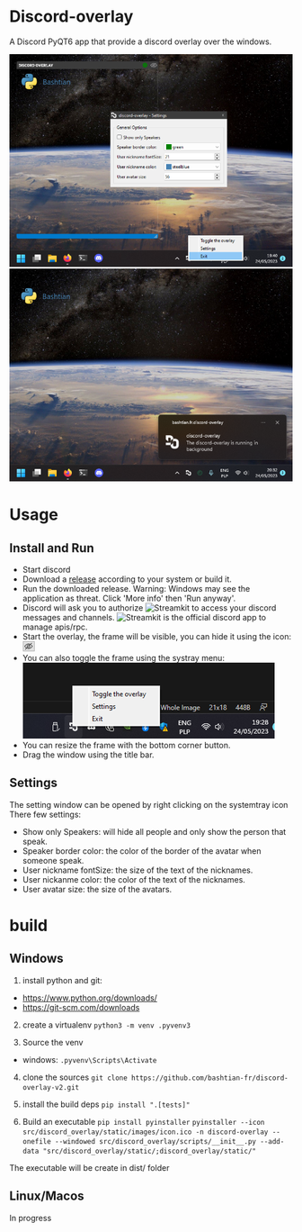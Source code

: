 # Discord-overlay

A Discord PyQT6 app that provide a discord overlay over the windows.

![alt text](/docs/main_frame.png?raw=true  "Window frame visible - default")
![alt text](/docs/main_frame_hidden.png?raw=true  "Window frame hidden - full imersive")

# Usage
## Install and Run
- Start discord
- Download a [release](https://github.com/bashtian-fr/discord-overlay-v2/releases/) according to your system or build it.
- Run the downloaded release. Warning: Windows may see the application as threat. Click 'More info' then 'Run anyway'.
- Discord will ask you to authorize ![Streamkit](https://discord.com/streamkit) to access your discord messages and channels. ![Streamkit](https://discord.com/streamkit) is the official discord app to manage apis/rpc.
- Start the overlay, the frame will be visible, you can hide it using the icon: ![alt text](/docs/toggle_button.png?raw=true  "Hide button")
- You can also toggle the frame using the systray menu:
![alt text](/docs/systray_menu.png?raw=true  "System tray icon and menu")
- You can resize the frame with the bottom corner button.
- Drag the window using the title bar.

## Settings
The setting window can be opened by right clicking on the systemtray icon
There few settings:
- Show only Speakers: will hide all people and only show the person that speak.
- Speaker border color: the color of the border of the avatar when someone speak.
- User nickname fontSize: the size of the text of the nicknames.
- User nickanme color: the color of the text of the nicknames.
- User avatar size: the size of the avatars.

# build
## Windows

1. install python and git:
- https://www.python.org/downloads/
- https://git-scm.com/downloads

2. create a virtualenv
`python3 -m venv .pyvenv3`

3. Source the venv
- windows:
`.pyvenv\Scripts\Activate`

4. clone the sources
`git clone https://github.com/bashtian-fr/discord-overlay-v2.git`

5. install the build deps
`pip install ".[tests]"`

6. Build an executable
`pip install pyinstaller`
`pyinstaller --icon src/discord_overlay/static/images/icon.ico -n discord-overlay --onefile --windowed src/discord_overlay/scripts/__init__.py --add-data "src/discord_overlay/static/;discord_overlay/static/"`

The executable will be create in dist/ folder

## Linux/Macos

In progress
